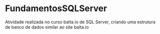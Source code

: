 # FundamentosSQLServer
 Atividade realizada no curso balta.io de SQL Server, criando uma estrutura de banco de dados similar ao site balta.io
